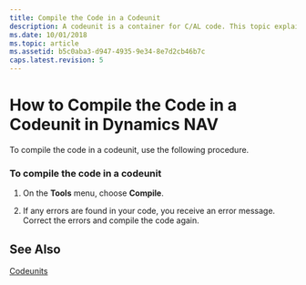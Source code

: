 ```yaml
---
title: Compile the Code in a Codeunit
description: A codeunit is a container for C/AL code. This topic explains how to compile the code in a codeunit. 
ms.date: 10/01/2018
ms.topic: article
ms.assetid: b5c0aba3-d947-4935-9e34-8e7d2cb46b7c
caps.latest.revision: 5
---
```

# How to Compile the Code in a Codeunit in Dynamics NAV
To compile the code in a codeunit, use the following procedure.  
  
### To compile the code in a codeunit  
  
1.  On the **Tools** menu, choose **Compile**.  
  
2.  If any errors are found in your code, you receive an error message. Correct the errors and compile the code again.  
  
## See Also  
 [Codeunits](Codeunits.md)